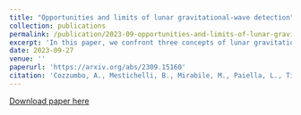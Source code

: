 ```yaml
---
title: "Opportunities and limits of lunar gravitational-wave detection"
collection: publications
permalink: /publication/2023-09-opportunities-and-limits-of-lunar-gravitational-wave-detection
excerpt: 'In this paper, we confront three concepts of lunar gravitational-wave detectors in terms of their observational capabilities based on a first more detailed modeling of instrumental noise.'
date: 2023-09-27
venue: ''
paperurl: 'https://arxiv.org/abs/2309.15160'
citation: 'Cozzumbo, A., Mestichelli, B., Mirabile, M., Paiella, L., Tissino, J., and Harms, J. (2023) &quot;Opportunities and limits of lunar gravitational-wave detection.&quot; <i>arXiv e-prints,</i>. 1(1).'
---
```

<!-- This paper is about the number 1. The number 2 is left for future work. -->

[Download paper here](https://arxiv.org/abs/2309.15160)

<!-- Recommended citation: Your Name, You. (2009). "Paper Title Number 1." <i>Journal 1</i>. 1(1). -->